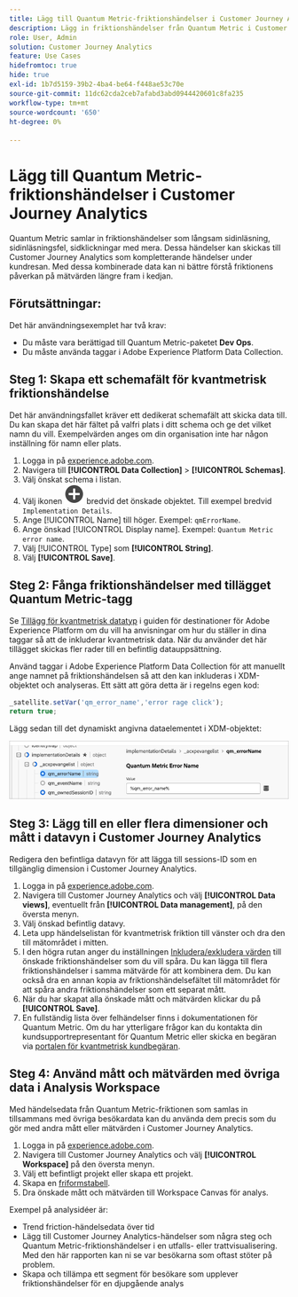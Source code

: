 ```yaml
---
title: Lägg till Quantum Metric-friktionshändelser i Customer Journey Analytics
description: Lägg in friktionshändelser från Quantum Metric i Customer Journey Analytics beteendedata för att få djupare insikter i CJA.
role: User, Admin
solution: Customer Journey Analytics
feature: Use Cases
hidefromtoc: true
hide: true
exl-id: 1b7d5159-39b2-4ba4-be64-f448ae53c70e
source-git-commit: 11dc62cda2ceb7afabd3abd0944420601c8fa235
workflow-type: tm+mt
source-wordcount: '650'
ht-degree: 0%

---
```


# Lägg till Quantum Metric-friktionshändelser i Customer Journey Analytics

Quantum Metric samlar in friktionshändelser som långsam sidinläsning, sidinläsningsfel, sidklickningar med mera. Dessa händelser kan skickas till Customer Journey Analytics som kompletterande händelser under kundresan. Med dessa kombinerade data kan ni bättre förstå friktionens påverkan på mätvärden längre fram i kedjan.

## Förutsättningar:

Det här användningsexemplet har två krav:

* Du måste vara berättigad till Quantum Metric-paketet **Dev Ops**.
* Du måste använda taggar i Adobe Experience Platform Data Collection.

## Steg 1: Skapa ett schemafält för kvantmetrisk friktionshändelse

Det här användningsfallet kräver ett dedikerat schemafält att skicka data till. Du kan skapa det här fältet på valfri plats i ditt schema och ge det vilket namn du vill. Exempelvärden anges om din organisation inte har någon inställning för namn eller plats.

1. Logga in på [experience.adobe.com](https://experience.adobe.com).
1. Navigera till **[!UICONTROL Data Collection]** > **[!UICONTROL Schemas]**.
1. Välj önskat schema i listan.
1. Välj ikonen ![Lägg till fält](/help/assets/icons/AddCircle.svg) bredvid det önskade objektet. Till exempel bredvid `Implementation Details`.
1. Ange [!UICONTROL Name] till höger. Exempel: `qmErrorName`.
1. Ange önskad [!UICONTROL Display name]. Exempel: `Quantum Metric error name`.
1. Välj [!UICONTROL Type] som **[!UICONTROL String]**.
1. Välj **[!UICONTROL Save]**.

## Steg 2: Fånga friktionshändelser med tillägget Quantum Metric-tagg

Se [Tillägg för kvantmetrisk datatyp](https://experienceleague.adobe.com/sv/docs/experience-platform/destinations/catalog/analytics/quantum-metric) i guiden för destinationer för Adobe Experience Platform om du vill ha anvisningar om hur du ställer in dina taggar så att de inkluderar kvantmetrisk data. När du använder det här tillägget skickas fler rader till en befintlig datauppsättning.

Använd taggar i Adobe Experience Platform Data Collection för att manuellt ange namnet på friktionshändelsen så att den kan inkluderas i XDM-objektet och analyseras. Ett sätt att göra detta är i regelns egen kod:

```js
_satellite.setVar('qm_error_name','error rage click');
return true;
```

Lägg sedan till det dynamiskt angivna dataelementet i XDM-objektet:

![Namn på kvantmetriskt fel, bild](assets/error-name.png)

## Steg 3: Lägg till en eller flera dimensioner och mått i datavyn i Customer Journey Analytics

Redigera den befintliga datavyn för att lägga till sessions-ID som en tillgänglig dimension i Customer Journey Analytics.

1. Logga in på [experience.adobe.com](https://experience.adobe.com).
1. Navigera till Customer Journey Analytics och välj **[!UICONTROL Data views]**, eventuellt från **[!UICONTROL Data management]**, på den översta menyn.
1. Välj önskad befintlig datavy.
1. Leta upp händelselistan för kvantmetrisk friktion till vänster och dra den till mätområdet i mitten.
1. I den högra rutan anger du inställningen [Inkludera/exkludera värden](/help/data-views/component-settings/include-exclude-values.md) till önskade friktionshändelser som du vill spåra. Du kan lägga till flera friktionshändelser i samma mätvärde för att kombinera dem. Du kan också dra en annan kopia av friktionshändelsefältet till mätområdet för att spåra andra friktionshändelser som ett separat mått.
1. När du har skapat alla önskade mått och mätvärden klickar du på **[!UICONTROL Save]**.
1. En fullständig lista över felhändelser finns i dokumentationen för Quantum Metric. Om du har ytterligare frågor kan du kontakta din kundsupportrepresentant för Quantum Metric eller skicka en begäran via [portalen för kvantmetrisk kundbegäran](https://community.quantummetric.com/s/public-support-page).

## Steg 4: Använd mått och mätvärden med övriga data i Analysis Workspace

Med händelsedata från Quantum Metric-friktionen som samlas in tillsammans med övriga besökardata kan du använda dem precis som du gör med andra mått eller mätvärden i Customer Journey Analytics.

1. Logga in på [experience.adobe.com](https://experience.adobe.com).
1. Navigera till Customer Journey Analytics och välj **[!UICONTROL Workspace]** på den översta menyn.
1. Välj ett befintligt projekt eller skapa ett projekt.
1. Skapa en [friformstabell](/help/analysis-workspace/visualizations/freeform-table/freeform-table.md).
1. Dra önskade mått och mätvärden till Workspace Canvas för analys.

Exempel på analysidéer är:

* Trend friction-händelsedata över tid
* Lägg till Customer Journey Analytics-händelser som några steg och Quantum Metric-friktionshändelser i en utfalls- eller trattvisualisering. Med den här rapporten kan ni se var besökarna som oftast stöter på problem.
* Skapa och tillämpa ett segment för besökare som upplever friktionshändelser för en djupgående analys
